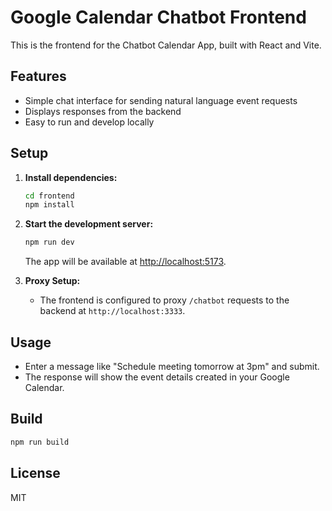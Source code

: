 # Google Calendar Chatbot Frontend

This is the frontend for the Chatbot Calendar App, built with React and Vite.

## Features

- Simple chat interface for sending natural language event requests
- Displays responses from the backend
- Easy to run and develop locally

## Setup

1. **Install dependencies:**
   ```bash
   cd frontend
   npm install
   ```

2. **Start the development server:**
   ```bash
   npm run dev
   ```
   The app will be available at [http://localhost:5173](http://localhost:5173).

3. **Proxy Setup:**
   - The frontend is configured to proxy `/chatbot` requests to the backend at `http://localhost:3333`.

## Usage

- Enter a message like "Schedule meeting tomorrow at 3pm" and submit.
- The response will show the event details created in your Google Calendar.

## Build

```bash
npm run build
```

## License

MIT